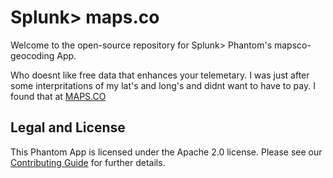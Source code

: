 # Splunk> maps.co

Welcome to the open-source repository for Splunk> Phantom's mapsco-geocoding App.

Who doesnt like free data that enhances your telemetary. I was just after some interpritations of my lat's and long's and didnt want to have to pay. I found that at [MAPS.CO](https://geocode.maps.co) 

## Legal and License
This Phantom App is licensed under the Apache 2.0 license. Please see our [Contributing Guide](https://github.com/Splunk-SOAR-Apps/.github/blob/main/.github/CONTRIBUTING.md#legal-notice) for further details.
